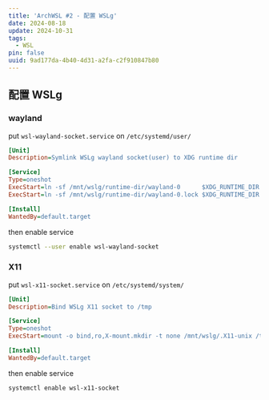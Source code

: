 ```yaml
---
title: 'ArchWSL #2 - 配置 WSLg'
date: 2024-08-18
update: 2024-10-31
tags:
  - WSL
pin: false
uuid: 9ad177da-4b40-4d31-a2fa-c2f910847b80
---
```


## 配置 WSLg

### wayland

put `wsl-wayland-socket.service` on `/etc/systemd/user/`

```ini
[Unit]
Description=Symlink WSLg wayland socket(user) to XDG runtime dir

[Service]
Type=oneshot
ExecStart=ln -sf /mnt/wslg/runtime-dir/wayland-0      $XDG_RUNTIME_DIR
ExecStart=ln -sf /mnt/wslg/runtime-dir/wayland-0.lock $XDG_RUNTIME_DIR

[Install]
WantedBy=default.target
```

then enable service

```bash
systemctl --user enable wsl-wayland-socket
```

### X11

put `wsl-x11-socket.service` on `/etc/systemd/system/`

```ini
[Unit]
Description=Bind WSLg X11 socket to /tmp

[Service]
Type=oneshot
ExecStart=mount -o bind,ro,X-mount.mkdir -t none /mnt/wslg/.X11-unix /tmp/.X11-unix

[Install]
WantedBy=default.target
```

then enable service

```bash
systemctl enable wsl-x11-socket
```

